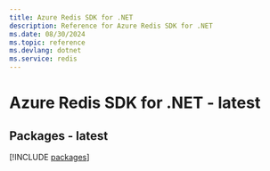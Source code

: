 ```yaml
---
title: Azure Redis SDK for .NET
description: Reference for Azure Redis SDK for .NET
ms.date: 08/30/2024
ms.topic: reference
ms.devlang: dotnet
ms.service: redis
---
```

# Azure Redis SDK for .NET - latest
## Packages - latest
[!INCLUDE [packages](redis-index.md)]